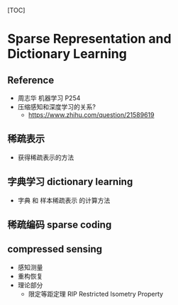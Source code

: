 [TOC]

# Sparse Representation and Dictionary Learning

## Reference
+ 周志华 机器学习 P254
+ 压缩感知和深度学习的关系?
	+ https://www.zhihu.com/question/21589619

## 稀疏表示
+ 获得稀疏表示的方法

## 字典学习 dictionary learning
+ 字典 和 样本稀疏表示 的计算方法
## 稀疏编码 sparse coding

## compressed sensing
+ 感知测量
+ 重构恢复
+ 理论部分
	+ 限定等距定理 RIP Restricted Isometry Property

